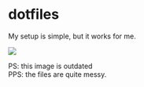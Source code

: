 # dotfiles
My setup is simple, but it works for me.

![](https://cdn.pbrd.co/images/6HqHwiTTk.png)

PS: this image is outdated<br>
PPS: the files are quite messy.
